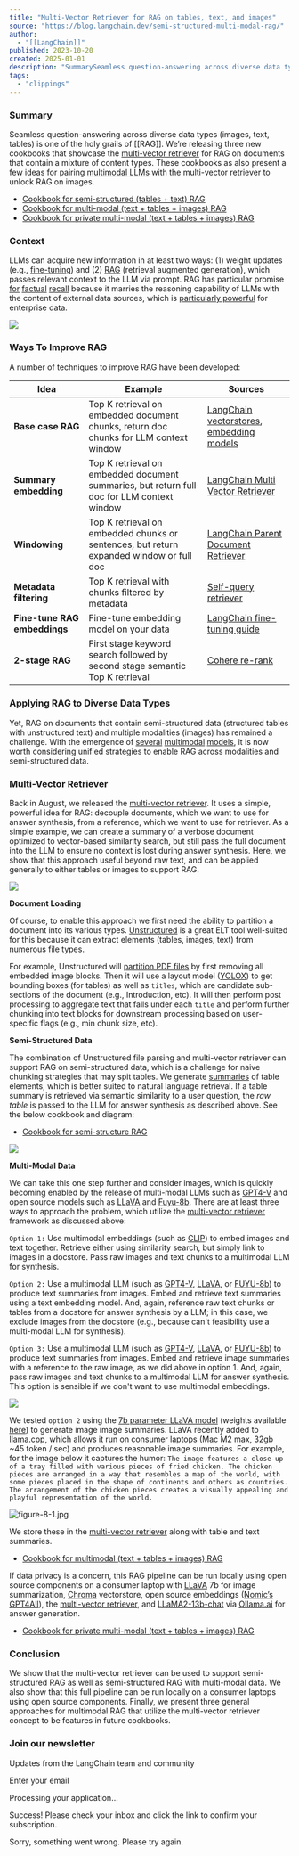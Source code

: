 ```yaml
---
title: "Multi-Vector Retriever for RAG on tables, text, and images"
source: "https://blog.langchain.dev/semi-structured-multi-modal-rag/"
author:
  - "[[LangChain]]"
published: 2023-10-20
created: 2025-01-01
description: "SummarySeamless question-answering across diverse data types (images, text, tables) is one of the holy grails of RAG. We’re releasing three new cookbooks that showcase the multi-vector retriever for RAG on documents that contain a mixture of content types. These cookbooks as also present a few ideas for pairing"
tags:
  - "clippings"
---
```

### Summary

Seamless question-answering across diverse data types (images, text, tables) is one of the holy grails of [[RAG]]. We’re releasing three new cookbooks that showcase the [multi-vector retriever](https://python.langchain.com/docs/modules/data_connection/retrievers/multi_vector?ref=blog.langchain.dev) for RAG on documents that contain a mixture of content types. These cookbooks as also present a few ideas for pairing [multimodal LLMs](https://huyenchip.com/2023/10/10/multimodal.html?ref=blog.langchain.dev) with the multi-vector retriever to unlock RAG on images.

- [Cookbook for semi-structured (tables + text) RAG](https://github.com/langchain-ai/langchain/blob/master/cookbook/Semi_Structured_RAG.ipynb?ref=blog.langchain.dev)
- [Cookbook for multi-modal (text + tables + images) RAG](https://github.com/langchain-ai/langchain/blob/master/cookbook/Semi_structured_and_multi_modal_RAG.ipynb?ref=blog.langchain.dev)
- [Cookbook for private multi-modal (text + tables + images) RAG](https://github.com/langchain-ai/langchain/blob/master/cookbook/Semi_structured_multi_modal_RAG_LLaMA2.ipynb?ref=blog.langchain.dev)

### Context

LLMs can acquire new information in at least two ways: (1) weight updates (e.g., [fine-tuning](https://blog.langchain.dev/using-langsmith-to-support-fine-tuning-of-open-source-llms/)) and (2) [RAG](https://docs.google.com/presentation/d/1exjoapZ4EB_2xSQ7BSfSdPsZT30ap_6N3bi37F3cG0E/edit?ref=blog.langchain.dev#slide=id.g23a039de743_0_40) (retrieval augmented generation), which passes relevant context to the LLM via prompt. RAG has particular promise [for](https://github.com/openai/openai-cookbook/blob/main/examples/Question_answering_using_embeddings.ipynb?ref=blog.langchain.dev) [factual](https://www.youtube.com/watch?v=hhiLw5Q_UFg&ref=blog.langchain.dev) [recall](https://www.anyscale.com/blog/fine-tuning-is-for-form-not-facts?ref=blog.langchain.dev) because it marries the reasoning capability of LLMs with the content of external data sources, which is [particularly powerful](https://www.glean.com/blog/lessons-and-learnings-from-building-an-enterprise-ready-ai-assistant?ref=blog.langchain.dev) for enterprise data.

![](https://blog.langchain.dev/content/images/2023/10/image-15.png)

### Ways To Improve RAG

A number of techniques to improve RAG have been developed:

| **Idea** | **Example** | **Sources** |
| --- | --- | --- |
| **Base case** **RAG** | Top K retrieval on embedded document chunks, return doc chunks for LLM context window | [LangChain vectorstores](https://python.langchain.com/docs/modules/data_connection/vectorstores/?ref=blog.langchain.dev), [embedding models](https://python.langchain.com/docs/modules/data_connection/text_embedding/?ref=blog.langchain.dev) |
| **Summary** **embedding** | Top K retrieval on embedded document summaries, but return full doc for LLM context window | [LangChain Multi Vector Retriever](https://twitter.com/hwchase17/status/1695078249788027071?s=20&ref=blog.langchain.dev) |
| **Windowing** | Top K retrieval on embedded chunks or sentences, but return expanded window or full doc | [LangChain Parent Document Retriever](https://twitter.com/hwchase17/status/1691179199594364928?s=20&ref=blog.langchain.dev) |
| **Metadata filtering** | Top K retrieval with chunks filtered by metadata | [Self-query retriever](https://python.langchain.com/docs/modules/data_connection/retrievers/self_query?ref=blog.langchain.dev) |
| **Fine-tune RAG embeddings** | Fine-tune embedding model on your data | [LangChain fine-tuning guide](https://blog.langchain.dev/using-langsmith-to-support-fine-tuning-of-open-source-llms/) |
| **2-stage** **RAG** | First stage keyword search followed by second stage semantic Top K retrieval | [Cohere re-rank](https://python.langchain.com/docs/integrations/retrievers/cohere-reranker?ref=blog.langchain.dev) |

### Applying RAG to Diverse Data Types

Yet, RAG on documents that contain semi-structured data (structured tables with unstructured text) and multiple modalities (images) has remained a challenge. With the emergence of [several](https://www.adept.ai/blog/fuyu-8b?ref=blog.langchain.dev) [multimodal](https://llava.hliu.cc/?ref=blog.langchain.dev) [models](https://openai.com/research/gpt-4v-system-card?ref=blog.langchain.dev), it is now worth considering unified strategies to enable RAG across modalities and semi-structured data.

### Multi-Vector Retriever

Back in August, we released the [multi-vector retriever](https://python.langchain.com/docs/modules/data_connection/retrievers/multi_vector?ref=blog.langchain.dev). It uses a simple, powerful idea for RAG: decouple documents, which we want to use for answer synthesis, from a reference, which we want to use for retriever. As a simple example, we can create a summary of a verbose document optimized to vector-based similarity search, but still pass the full document into the LLM to ensure no context is lost during answer synthesis. Here, we show that this approach useful beyond raw text, and can be applied generally to either tables or images to support RAG.

![](https://blog.langchain.dev/content/images/2023/10/mvr_overview.png)

**Document Loading**

Of course, to enable this approach we first need the ability to partition a document into its various types. [Unstructured](https://unstructured.io/?ref=blog.langchain.dev) is a great ELT tool well-suited for this because it can extract elements (tables, images, text) from numerous file types.

For example, Unstructured will [partition PDF files](https://unstructured-io.github.io/unstructured/bricks/partition.html?ref=blog.langchain.dev#partition-pdf) by first removing all embedded image blocks. Then it will use a layout model ([YOLOX](https://arxiv.org/abs/2107.08430?ref=blog.langchain.dev)) to get bounding boxes (for tables) as well as `titles`, which are candidate sub-sections of the document (e.g., Introduction, etc). It will then perform post processing to aggregate text that falls under each `title` and perform further chunking into text blocks for downstream processing based on user-specific flags (e.g., min chunk size, etc).

**Semi-Structured Data**

The combination of Unstructured file parsing and multi-vector retriever can support RAG on semi-structured data, which is a challenge for naive chunking strategies that may spit tables. We generate [summaries](https://python.langchain.com/docs/modules/data_connection/retrievers/multi_vector?ref=blog.langchain.dev#summary) of table elements, which is better suited to natural language retrieval. If a table summary is retrieved via semantic similarity to a user question, the *raw table* is passed to the LLM for answer synthesis as described above. See the below cookbook and diagram:

- [Cookbook for semi-structure RAG](https://github.com/langchain-ai/langchain/blob/master/cookbook/Semi_Structured_RAG.ipynb?ref=blog.langchain.dev)

![](https://blog.langchain.dev/content/images/2023/10/image-16.png)

**Multi-Modal Data**

We can take this one step further and consider images, which is quickly becoming enabled by the release of multi-modal LLMs such as [GPT4-V](https://openai.com/research/gpt-4v-system-card?ref=blog.langchain.dev) and open source models such as [LLaVA](https://llava.hliu.cc/?ref=blog.langchain.dev) and [Fuyu-8b](https://www.adept.ai/blog/fuyu-8b?ref=blog.langchain.dev). There are at least three ways to approach the problem, which utilize the [multi-vector retriever](https://python.langchain.com/docs/modules/data_connection/retrievers/multi_vector?ref=blog.langchain.dev#summary) framework as discussed above:

`Option 1:` Use multimodal embeddings (such as [CLIP](https://openai.com/research/clip?ref=blog.langchain.dev)) to embed images and text together. Retrieve either using similarity search, but simply link to images in a docstore. Pass raw images and text chunks to a multimodal LLM for synthesis.

`Option 2:` Use a multimodal LLM (such as [GPT4-V](https://openai.com/research/gpt-4v-system-card?ref=blog.langchain.dev), [LLaVA](https://llava.hliu.cc/?ref=blog.langchain.dev), or [FUYU-8b](https://www.adept.ai/blog/fuyu-8b?ref=blog.langchain.dev)) to produce text summaries from images. Embed and retrieve text summaries using a text embedding model. And, again, reference raw text chunks or tables from a docstore for answer synthesis by a LLM; in this case, we exclude images from the docstore (e.g., because can't feasibility use a multi-modal LLM for synthesis).

`Option 3:` Use a multimodal LLM (such as [GPT4-V](https://openai.com/research/gpt-4v-system-card?ref=blog.langchain.dev), [LLaVA](https://llava.hliu.cc/?ref=blog.langchain.dev), or [FUYU-8b](https://www.adept.ai/blog/fuyu-8b?ref=blog.langchain.dev)) to produce text summaries from images. Embed and retrieve image summaries with a reference to the raw image, as we did above in option 1. And, again, pass raw images and text chunks to a multimodal LLM for answer synthesis. This option is sensible if we don't want to use multimodal embeddings.

![](https://blog.langchain.dev/content/images/2023/10/image-22.png)

We tested `option 2` using the [7b parameter LLaVA model](https://huggingface.co/mys/ggml_llava-v1.5-7b/tree/main?ref=blog.langchain.dev) (weights available [here](https://huggingface.co/mys/ggml_llava-v1.5-7b/tree/main?ref=blog.langchain.dev)) to generate image image summaries. LLaVA recently added to [llama.cpp](https://github.com/ggerganov/llama.cpp/pull/3436?ref=blog.langchain.dev), which allows it run on consumer laptops (Mac M2 max, 32gb ~45 token / sec) and produces reasonable image summaries. For example, for the image below it captures the humor: `The image features a close-up of a tray filled with various pieces of fried chicken. The chicken pieces are arranged in a way that resembles a map of the world, with some pieces placed in the shape of continents and others as countries. The arrangement of the chicken pieces creates a visually appealing and playful representation of the world.`

![figure-8-1.jpg](https://blog.langchain.dev/content/images/2023/10/data-src-image-f9f6a819-aed0-425f-b752-b1cec011ffc1.jpeg)

We store these in the [multi-vector retriever](https://python.langchain.com/docs/modules/data_connection/retrievers/multi_vector?ref=blog.langchain.dev#summary) along with table and text summaries.

- [Cookbook for multimodal (text + tables + images) RAG](https://github.com/langchain-ai/langchain/blob/master/cookbook/Semi_structured_and_multi_modal_RAG.ipynb?ref=blog.langchain.dev)

If data privacy is a concern, this RAG pipeline can be run locally using open source components on a consumer laptop with [LLaVA](https://github.com/haotian-liu/LLaVA/?ref=blog.langchain.dev) 7b for image summarization, [Chroma](https://www.trychroma.com/?ref=blog.langchain.dev) vectorstore, open source embeddings ([Nomic’s GPT4All](https://python.langchain.com/docs/integrations/text_embedding/gpt4all?ref=blog.langchain.dev)), the [multi-vector retriever](https://python.langchain.com/docs/modules/data_connection/retrievers/multi_vector?ref=blog.langchain.dev#summary), and [LLaMA2-13b-chat](https://python.langchain.com/docs/integrations/chat/ollama?ref=blog.langchain.dev) via [Ollama.ai](http://ollama.ai/?ref=blog.langchain.dev) for answer generation.

- [Cookbook for private multi-modal (text + tables + images) RAG](https://github.com/langchain-ai/langchain/blob/master/cookbook/Semi_structured_multi_modal_RAG_LLaMA2.ipynb?ref=blog.langchain.dev)

### Conclusion

We show that the multi-vector retriever can be used to support semi-structured RAG as well as semi-structured RAG with multi-modal data. We also show that this full pipeline can be run locally on a consumer laptops using open source components. Finally, we present three general approaches for multimodal RAG that utilize the multi-vector retriever concept to be features in future cookbooks.

### Join our newsletter

Updates from the LangChain team and community

Enter your email

Processing your application...

Success! Please check your inbox and click the link to confirm your subscription.

Sorry, something went wrong. Please try again.